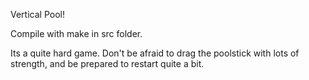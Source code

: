 Vertical Pool!

Compile with make in src folder.

Its a quite hard game. Don't be afraid to drag the poolstick with lots of strength, and be prepared to restart quite a bit.
